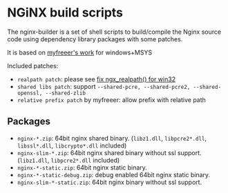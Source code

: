 NGiNX build scripts
===================

The nginx-builder is a set of shell scripts to build/compile the Nginx source code using dependency library packages with some patches.

It is based on [myfreeer's work](https://github.com/myfreeer/nginx-build-msys2) for windows+MSYS

Included patches:
 * `realpath patch`: please see [fix ngx_realpath() for win32](https://mailman.nginx.org/archives/list/nginx-devel@nginx.org/thread/DQFTWMJU3YC53AWQD56CDIDOVOBOJUP7/)
 * `shared libs patch`: support `--shared-pcre, --shared-pcre2, --shared-openssl, --shared-zlib`
 * `relative prefix patch` by myfreeer: allow prefix with relative path

## Packages
 * `nginx-*.zip`: 64bit nginx shared binary. (`libz1.dll`, `libpcre2*.dll`, `libssl*.dll`, `libcrypto*.dll` included)
 * `nginx-slim-*.zip`: 64bit nginx shared binary without ssl support. (`libz1.dll`, `libpcre2*.dll` included)
 * `nginx-*-static.zip`: 64bit nginx static binary.
 * `nginx-*-static-debug.zip`: debug enabled 64bit nginx static binary.
 * `nginx-slim-*-static.zip`: 64bit nginx binary without ssl support.
